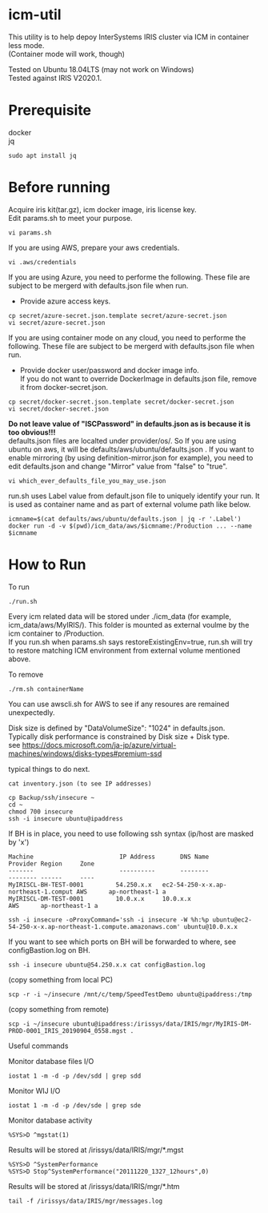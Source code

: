 # icm-util
This utility is to help depoy InterSystems IRIS cluster via ICM in container less mode.  
(Container mode will work, though)  

Tested on Ubuntu 18.04LTS  (may not work on Windows)  
Tested against IRIS V2020.1.

# Prerequisite
docker  
jq  
```
sudo apt install jq
```

# Before running
Acquire iris kit(tar.gz), icm docker image, iris license key.  
Edit params.sh to meet your purpose.
```
vi params.sh
```

If you are using AWS, prepare your aws credentials.
```
vi .aws/credentials
```

If you are using Azure, you need to performe the following. These file are subject to be mergerd with defaults.json file when run.
- Provide azure access keys.
```
cp secret/azure-secret.json.template secret/azure-secret.json
vi secret/azure-secret.json
```

If you are using container mode on any cloud, you need to performe the following. These file are subject to be mergerd with defaults.json file when run.

- Provide docker user/password and docker image info.  
If you do not want to override DockerImage in defaults.json file, remove it from docker-secret.json.
```
cp secret/docker-secret.json.template secret/docker-secret.json
vi secret/docker-secret.json
```
**Do not leave value of "ISCPassword" in defaults.json as is because it is too obvious!!!**  
defaults.json files are localted under provider/os/.  So If you are using ubuntu on aws, it will be defaults/aws/ubuntu/defaults.json . 
If you want to enable mirroring (by using definition-mirror.json for example), you need to edit defaults.json and change "Mirror" value from "false" to "true".  
```
vi which_ever_defaults_file_you_may_use.json
```
run.sh uses Label value from default.json file to uniquely identify your run. It is used as container name and as part of external volume path like below.
```
icmname=$(cat defaults/aws/ubuntu/defaults.json | jq -r '.Label')
docker run -d -v $(pwd)/icm_data/aws/$icmname:/Production ... --name $icmname
```



# How to Run
To run  
```
./run.sh  
```
Every icm related data will be stored under ./icm_data (for example, icm_data/aws/MyIRIS/).
This folder is mounted as external voulme by the icm container to /Production.  
If you run.sh when params.sh says restoreExistingEnv=true, run.sh will try to restore matching ICM environment from external volume mentioned above.  

To remove  
```
./rm.sh containerName
```

You can use awscli.sh for AWS to see if any resoures are remained unexpectedly.  

Disk size is defined by "DataVolumeSize": "1024" in defaults.json.  
Typically disk performance is constrained by Disk size + Disk type.  
see https://docs.microsoft.com/ja-jp/azure/virtual-machines/windows/disks-types#premium-ssd

typical things to do next.  
```
cat inventory.json (to see IP addresses)

cp Backup/ssh/insecure ~
cd ~
chmod 700 insecure
ssh -i insecure ubuntu@ipaddress
```
If BH is in place, you need to use following ssh syntax (ip/host are masked by 'x')
```
Machine                        IP Address       DNS Name                                 Provider Region     Zone
-------                        ----------       --------                                 -------- ------     ----
MyIRISCL-BH-TEST-0001         54.250.x.x   ec2-54-250-x-x.ap-northeast-1.comput AWS      ap-northeast-1 a
MyIRISCL-DM-TEST-0001         10.0.x.x     10.0.x.x                             AWS      ap-northeast-1 a
```
```
ssh -i insecure -oProxyCommand='ssh -i insecure -W %h:%p ubuntu@ec2-54-250-x-x.ap-northeast-1.compute.amazonaws.com' ubuntu@10.0.x.x
```
If you want to see which ports on BH will be forwarded to where, see configBastion.log on BH.
```
ssh -i insecure ubuntu@54.250.x.x cat configBastion.log

```
(copy something from local PC)  
```
scp -r -i ~/insecure /mnt/c/temp/SpeedTestDemo ubuntu@ipaddress:/tmp
```
(copy something from remote)  
```
scp -i ~/insecure ubuntu@ipaddress:/irissys/data/IRIS/mgr/MyIRIS-DM-PROD-0001_IRIS_20190904_0558.mgst .
```
Useful commands  

Monitor database files I/O
```
iostat 1 -m -d -p /dev/sdd | grep sdd
```
Monitor WIJ I/O
```
iostat 1 -m -d -p /dev/sde | grep sde
```
Monitor database activity
```
%SYS>D ^mgstat(1)
```
Results will be stored at /irissys/data/IRIS/mgr/*.mgst

```
%SYS>D ^SystemPerformance
%SYS>D Stop^SystemPerformance("20111220_1327_12hours",0)
```
Results will be stored at /irissys/data/IRIS/mgr/*.htm

```
tail -f /irissys/data/IRIS/mgr/messages.log
```